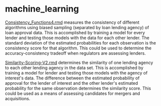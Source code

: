 # machine_learning
[Consistency_Functions4.rmd](https://github.com/GregMurray30/machine_learning/blob/master/Consistency_Functions4.Rmd) measures the consistency of different algorithms using biased sampling (separated by loan lending agency) of loan approval data. This is accomplished by training a model for every lender and testing those models with the data for each other lender. The standard deviation of the estimated probabilities for each observation is the consistency score for that algorithm. This could be used to determine the accuracy-consistency tradeoff when regulators are assessing lenders.

[Similarity-Scoring-V2.rmd](https://github.com/GregMurray30/machine_learning/blob/master/Similarity_Scoring-V2.Rmd) determines the similarity of one lending agency to each other lending agency in the data set. This is accomplished by training a model for lender and testing those models with the agency of interest's data. The difference between the estimated probability of approval for the lender of interest and the other lender's estimated probability for the same observation determines the similarity score. This could be used as a means of assessing candidates for mergers and acquisitions.
